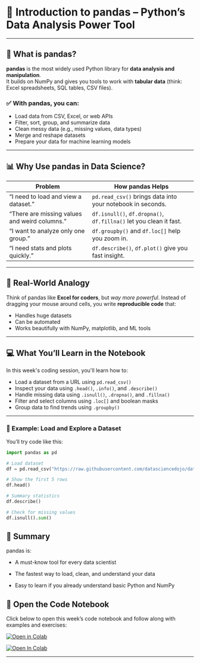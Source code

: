 # 🐼 Introduction to pandas – Python’s Data Analysis Power Tool

---

## 📘 What is pandas?

**pandas** is the most widely used Python library for **data analysis and manipulation**.  
It builds on NumPy and gives you tools to work with **tabular data** (think: Excel spreadsheets, SQL tables, CSV files).

### ✅ With pandas, you can:
- Load data from CSV, Excel, or web APIs
- Filter, sort, group, and summarize data
- Clean messy data (e.g., missing values, data types)
- Merge and reshape datasets
- Prepare your data for machine learning models

---

## 📊 Why Use pandas in Data Science?

| Problem | How pandas Helps |
|---------|------------------|
| “I need to load and view a dataset.” | `pd.read_csv()` brings data into your notebook in seconds. |
| “There are missing values and weird columns.” | `df.isnull()`, `df.dropna()`, `df.fillna()` let you clean it fast. |
| “I want to analyze only one group.” | `df.groupby()` and `df.loc[]` help you zoom in. |
| “I need stats and plots quickly.” | `df.describe()`, `df.plot()` give you fast insight. |

---

## 🧠 Real-World Analogy

Think of pandas like **Excel for coders**, but *way more powerful*. Instead of dragging your mouse around cells, you write **reproducible code** that:

- Handles huge datasets
- Can be automated
- Works beautifully with NumPy, matplotlib, and ML tools

---

## 💻 What You’ll Learn in the Notebook

In this week's coding session, you'll learn how to:

- Load a dataset from a URL using `pd.read_csv()`
- Inspect your data using `.head()`, `.info()`, and `.describe()`
- Handle missing data using `.isnull()`, `.dropna()`, and `.fillna()`
- Filter and select columns using `.loc[]` and boolean masks
- Group data to find trends using `.groupby()`

---

### 🔧 Example: Load and Explore a Dataset

You’ll try code like this:

```python
import pandas as pd

# Load dataset
df = pd.read_csv("https://raw.githubusercontent.com/datasciencedojo/datasets/master/titanic.csv")

# Show the first 5 rows
df.head()

# Summary statistics
df.describe()

# Check for missing values
df.isnull().sum()

```

## 📌 Summary

pandas is:

- A must-know tool for every data scientist

- The fastest way to load, clean, and understand your data

- Easy to learn if you already understand basic Python and NumPy


## 📂 Open the Code Notebook

Click below to open this week’s code notebook and follow along with examples and exercises:

[![Open in Colab](https://colab.research.google.com/assets/colab-badge.svg)](https://colab.research.google.com/drive/1Fl1pN0iGKnu-NqJJxdQxnEfdWWz_x5i_)

[![Open In Colab](https://colab.research.google.com/assets/colab-badge.svg)](https://colab.research.google.com/drive/1iwFk0PSRG0AcJfg8i-R8gJrKH6GG4cp5)

---
